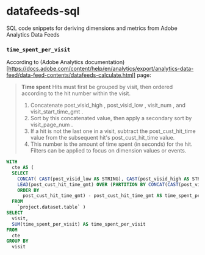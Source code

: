 # datafeeds-sql
SQL code snippets for deriving dimensions and metrics from Adobe Analytics Data Feeds

### `time_spent_per_visit`

According to (Adobe Analytics documentation)[https://docs.adobe.com/content/help/en/analytics/export/analytics-data-feed/data-feed-contents/datafeeds-calculate.html] page:

> **Time spent**
> Hits must first be grouped by visit, then ordered according to the hit number within the visit.
> 1. Concatenate post_visid_high , post_visid_low , visit_num , and visit_start_time_gmt .
> 2. Sort by this concatenated value, then apply a secondary sort by visit_page_num .
> 3. If a hit is not the last one in a visit, subtract the post_cust_hit_time value from the subsequent hit's post_cust_hit_time value.
> 4. This number is the amount of time spent (in seconds) for the hit. Filters can be applied to focus on dimension values or events.

```sql
WITH
  cte AS (
  SELECT
    CONCAT( CAST(post_visid_low AS STRING), CAST(post_visid_high AS STRING), CAST(visit_num AS STRING), CAST(visit_start_time_gmt AS STRING) ) AS visit,
    LEAD(post_cust_hit_time_gmt) OVER (PARTITION BY CONCAT(CAST(post_visid_low AS STRING), CAST(post_visid_high AS STRING), CAST(visit_num AS STRING), CAST(visit_start_time_gmt AS STRING) )
    ORDER BY
      post_cust_hit_time_gmt) - post_cust_hit_time_gmt AS time_spent_per_visit,
  FROM
    `project.dataset.table` )
SELECT
  visit,
  SUM(time_spent_per_visit) AS time_spent_per_visit
FROM
  cte
GROUP BY
  visit
```
